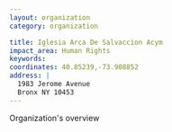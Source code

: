 ```yaml
---
layout: organization
category: organization

title: Iglesia Arca De Salvaccion Acym
impact_area: Human Rights
keywords: 
coordinates: 40.85239,-73.908852
address: |
  1983 Jerome Avenue
  Bronx NY 10453
---
```

Organization's overview
